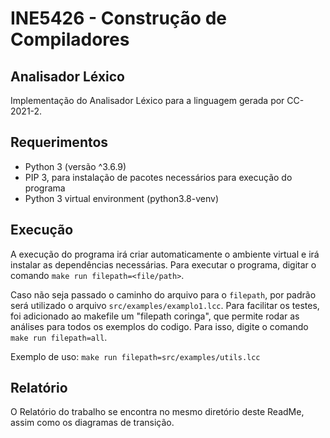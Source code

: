 # INE5426 - Construção de Compiladores
## Analisador Léxico
Implementação do Analisador Léxico para a linguagem gerada por CC-2021-2.

## Requerimentos
- Python 3 (versão ^3.6.9)
- PIP 3, para instalação de pacotes necessários para execução do programa
- Python 3 virtual environment (python3.8-venv)

## Execução
A execução do programa irá criar automaticamente o ambiente virtual e irá instalar as dependências necessárias.
Para executar o programa, digitar o comando  `make run filepath=<file/path>`. 

Caso não seja passado o caminho do arquivo para o `filepath`, por padrão será utilizado o arquivo `src/examples/examplo1.lcc`.
Para facilitar os testes, foi adicionado ao makefile um "filepath coringa", que permite rodar as análises para todos os exemplos do codigo. Para isso, digite o comando `make run filepath=all`.

Exemplo de uso: `make run filepath=src/examples/utils.lcc`

## Relatório
O Relatório do trabalho se encontra no mesmo diretório deste ReadMe, assim como os diagramas de transição.


